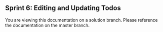 ## Sprint 6: Editing and Updating Todos

You are viewing this documentation on a solution branch. Please reference the documentation on the master branch.